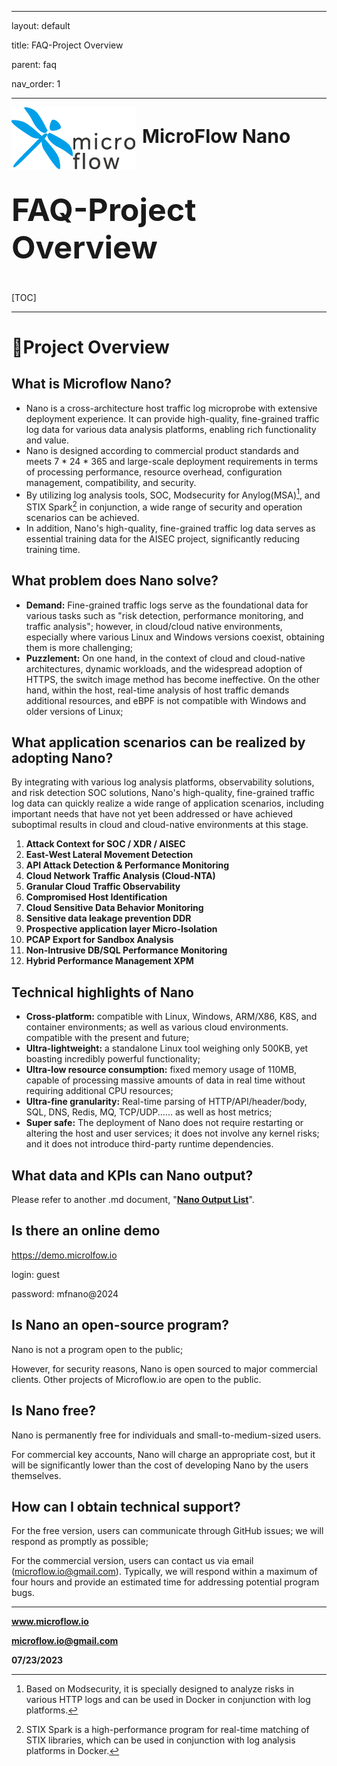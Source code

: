 ---
layout: default  

title: FAQ-Project Overview  

parent: faq  

nav_order: 1  

------



<img src="https://github.com/Microflow-IO/microflow-nano/blob/main/docs/github_microflow_B.png" alt="logo" style="float:left; margin-right:10px;" />

  

<h1 style="font-size: 30px;">MicroFlow Nano</h1>  
<h2 style="font-size: 50px;">FAQ-Project Overview</h2>

  


[TOC]

------




# 🎏Project Overview



## What is Microflow Nano?

- Nano is a cross-architecture host traffic log microprobe with extensive deployment experience. It can provide high-quality, fine-grained traffic log data for various data analysis platforms, enabling rich functionality and value.
- Nano is designed according to commercial product standards and meets 7 * 24 * 365 and large-scale deployment requirements in terms of processing performance, resource overhead, configuration management, compatibility, and security.
- By utilizing log analysis tools, SOC, Modsecurity for Anylog(MSA)[^1], and STIX Spark[^2] in conjunction, a wide range of security and operation scenarios can be achieved.
- In addition, Nano's high-quality, fine-grained traffic log data serves as essential training data for the AISEC project, significantly reducing training time.

[^1]: Based on Modsecurity, it is specially designed to analyze risks in various HTTP logs and can be used in Docker in conjunction with log platforms.
[^2]: STIX Spark is a high-performance program for real-time matching of STIX libraries, which can be used in conjunction with log analysis platforms in Docker.



## What problem does Nano solve?

- **Demand:** Fine-grained traffic logs serve as the foundational data for various tasks such as "risk detection, performance monitoring, and traffic analysis";  however, in cloud/cloud native environments, especially where various Linux and Windows versions coexist, obtaining them is more challenging;
- **Puzzlement:** On one hand, in the context of cloud and cloud-native architectures, dynamic workloads, and the widespread adoption of HTTPS, the switch image method has become ineffective. On the other hand, within the host, real-time analysis of host traffic demands additional resources, and eBPF is not compatible with Windows and older versions of Linux;



## What application scenarios can be realized by adopting Nano?

By integrating with various log analysis platforms, observability solutions, and risk detection SOC solutions, Nano's high-quality, fine-grained traffic log data can quickly realize a wide range of application scenarios, including important needs that have not yet been addressed or have achieved suboptimal results in cloud and cloud-native environments at this stage.

1.	**Attack Context for SOC / XDR / AISEC**
2.	**East-West Lateral Movement Detection**
3.	**API Attack Detection & Performance Monitoring**
4.	**Cloud Network Traffic Analysis (Cloud-NTA)**
5.	**Granular Cloud Traffic Observability**
6.	**Compromised Host Identification**
7.	**Cloud Sensitive Data Behavior Monitoring**
8.	**Sensitive data leakage prevention DDR**
9.	**Prospective application layer Micro-Isolation**
10.	**PCAP Export for Sandbox Analysis**
11.	**Non-Intrusive DB/SQL Performance Monitoring**
12.	**Hybrid Performance Management XPM**



## Technical highlights of Nano

- **Cross-platform:** compatible with Linux, Windows, ARM/X86, K8S, and container environments; as well as various cloud environments. compatible with the present and future;
- **Ultra-lightweight:** a standalone Linux tool weighing only 500KB, yet boasting incredibly powerful functionality;
- **Ultra-low resource consumption:** fixed memory usage of 110MB, capable of processing massive amounts of data in real time without requiring additional CPU resources;
- **Ultra-fine granularity:** Real-time parsing of HTTP/API/header/body, SQL, DNS, Redis, MQ, TCP/UDP...... as well as host metrics;
- **Super safe:** The deployment of Nano does not require restarting or altering the host and user services; it does not involve any kernel risks; and it does not introduce third-party runtime dependencies.



## What data and KPIs can Nano output?

Please refer to another .md document, "**[Nano Output List](https://github.com/Microflow-IO/microflow-nano/blob/main/docs/Nano_Output_List.md)**".



## Is there an online demo

https://demo.microlfow.io

login: guest

password: mfnano@2024



## Is Nano an open-source program?

Nano is not a program open to the public;  

However, for security reasons, Nano is open sourced to major commercial clients.  Other projects of Microflow.io are open to the public.



## Is Nano free?

Nano is permanently free for individuals and small-to-medium-sized users.

For commercial key accounts, Nano will charge an appropriate cost, but it will be significantly lower than the cost of developing Nano by the users themselves.



## How can I obtain technical support?

For the free version, users can communicate through GitHub issues;  we will respond as promptly as possible;

For the commercial version, users can contact us via email (microflow.io@gmail.com). Typically, we will respond within a maximum of four hours and provide an estimated time for addressing potential program bugs.





------

**www.microflow.io**

**microflow.io@gmail.com**

**07/23/2023**

